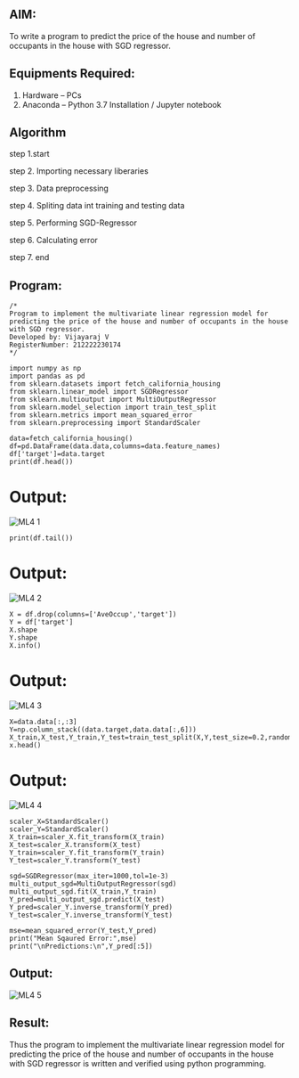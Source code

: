 ## AIM:
To write a program to predict the price of the house and number of occupants in the house with SGD regressor.

## Equipments Required:
1. Hardware – PCs
2. Anaconda – Python 3.7 Installation / Jupyter notebook

## Algorithm
step 1.start

step 2. Importing necessary liberaries

step 3. Data preprocessing

step 4. Spliting data int training and testing data

step 5. Performing SGD-Regressor

step 6. Calculating error

step 7. end

## Program:
```
/*
Program to implement the multivariate linear regression model for predicting the price of the house and number of occupants in the house with SGD regressor.
Developed by: Vijayaraj V
RegisterNumber: 212222230174
*/
```
```
import numpy as np
import pandas as pd
from sklearn.datasets import fetch_california_housing
from sklearn.linear_model import SGDRegressor
from sklearn.multioutput import MultiOutputRegressor
from sklearn.model_selection import train_test_split
from sklearn.metrics import mean_squared_error
from sklearn.preprocessing import StandardScaler

data=fetch_california_housing()
df=pd.DataFrame(data.data,columns=data.feature_names)
df['target']=data.target
print(df.head())
```
# Output:
![ML4 1](https://github.com/user-attachments/assets/7c51ca8c-c5ec-4e5d-a3c5-dd9c6fba6897)
```
print(df.tail())
```
# Output:
![ML4 2](https://github.com/user-attachments/assets/ea6118ef-a915-45f9-b2e2-067eee05d700)
```
X = df.drop(columns=['AveOccup','target'])
Y = df['target']
X.shape
Y.shape
X.info()
```
# Output:
![ML4 3](https://github.com/user-attachments/assets/fa7150f4-cd78-4b1b-987a-6df252c8c136)

```
X=data.data[:,:3]
Y=np.column_stack((data.target,data.data[:,6]))
X_train,X_test,Y_train,Y_test=train_test_split(X,Y,test_size=0.2,random_state=42)
x.head()
```
# Output:
![ML4 4](https://github.com/user-attachments/assets/56f59346-a50f-4f8c-bc24-dea4059c8a03)

```
scaler_X=StandardScaler()
scaler_Y=StandardScaler()
X_train=scaler_X.fit_transform(X_train)
X_test=scaler_X.transform(X_test)
Y_train=scaler_Y.fit_transform(Y_train)
Y_test=scaler_Y.transform(Y_test)

sgd=SGDRegressor(max_iter=1000,tol=1e-3)
multi_output_sgd=MultiOutputRegressor(sgd)
multi_output_sgd.fit(X_train,Y_train)
Y_pred=multi_output_sgd.predict(X_test)
Y_pred=scaler_Y.inverse_transform(Y_pred)
Y_test=scaler_Y.inverse_transform(Y_test)

mse=mean_squared_error(Y_test,Y_pred)
print("Mean Sqaured Error:",mse)
print("\nPredictions:\n",Y_pred[:5])
```
## Output:
![ML4 5](https://github.com/user-attachments/assets/26d1403a-22dc-4285-8138-666fbd6d5c7a)

## Result:
Thus the program to implement the multivariate linear regression model for predicting the price of the house and number of occupants in the house with SGD regressor is written and verified using python programming.
